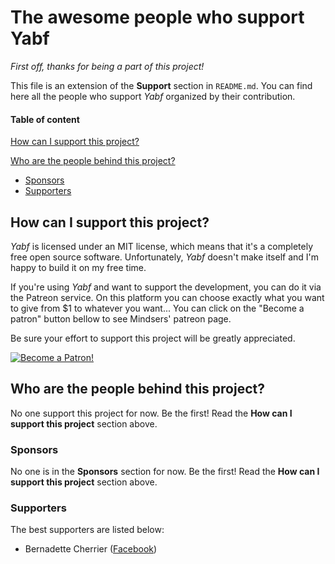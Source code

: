 # The awesome people who support Yabf

*First off, thanks for being a part of this project!*

This file is an extension of the **Support** section in `README.md`. You can find here all the people who support *Yabf* organized by their contribution.

#### Table of content

[How can I support this project?](#how-can-i-support-this-project)

[Who are the people behind this project?](#who-are-the-people-behind-this-project)

* [Sponsors](#sponsors)
* [Supporters](#supporters)

## How can I support this project?

*Yabf* is licensed under an MIT license, which means that it's a completely free open source software. Unfortunately, *Yabf* doesn't make itself and I'm happy to build it on my free time.

If you're using *Yabf* and want to support the development, you can do it via the Patreon service. On this platform you can choose exactly what you want to give from $1 to whatever you want... You can click on the "Become a patron" button bellow to see Mindsers' patreon page.

Be sure your effort to support this project will be greatly appreciated.

[![Become a Patron!](https://c5.patreon.com/external/logo/become_a_patron_button.png)](https://www.patreon.com/bePatron?u=9715649)

## Who are the people behind this project?

No one support this project for now. Be the first! Read the **How can I support this project** section above.

### Sponsors

No one is in the **Sponsors** section for now. Be the first! Read the **How can I support this project** section above.

### Supporters

The best supporters are listed below:

- Bernadette Cherrier ([Facebook](https://www.facebook.com/profile.php?id=100008691914054))

